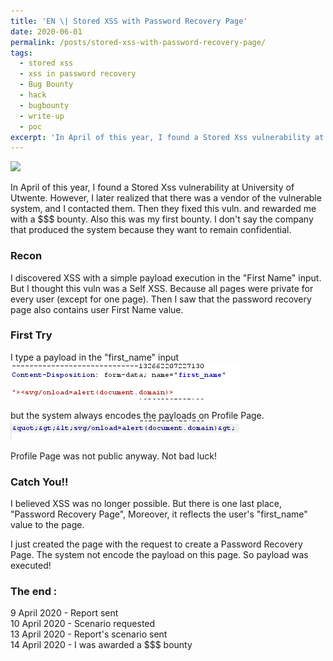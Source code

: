 ```yaml
---
title: 'EN \| Stored XSS with Password Recovery Page'
date: 2020-06-01
permalink: /posts/stored-xss-with-password-recovery-page/
tags:
  - stored xss
  - xss in password recovery
  - Bug Bounty
  - hack
  - bugbounty
  - write-up
  - poc
excerpt: 'In April of this year, I found a Stored Xss vulnerability at University of Utwente. However, I later realized that there was a vendor of the vulnerable system, and I contacted them. Then they fixed this vuln. and rewarded me with a $$$ bounty. Also this was my first bounty...'
---
```


<img src="https://portswigger.net/web-security/images/cross-site-scripting.svg"><br>

In April of this year, I found a Stored Xss vulnerability at University of Utwente. However, I later realized that there was a vendor of
the vulnerable system, and I contacted them. Then they fixed this vuln. and rewarded me with a $$$ bounty. Also this was my first bounty.
I don't say the company that produced the system because they want to remain confidential.

### Recon
I discovered XSS with a simple payload execution in the "First Name" input. But I thought this vuln was a Self XSS.
Because all pages were private for every user (except for one page). Then I saw that the password recovery page also contains user First Name value.


### First Try
I type a payload in the "first_name" input<br>
<img src="/images/payl.png">  

but the system always encodes the payloads on Profile Page.<br>
<img src="/images/payl2.png">

Profile Page was not public anyway. Not bad luck!

### Catch You!!
I believed XSS was no longer possible. But there is one last place, "Password Recovery Page", Moreover, it reflects the user's "first_name" value to the page.

I just created the page with the request to create a Password Recovery Page. The system not encode the payload on this page. So payload was executed!

### The end :

9 April 2020 - Report sent<br>
10 April 2020 - Scenario requested<br>
13 April 2020 - Report's scenario sent<br>
14 April 2020 - I was awarded a $$$ bounty<br>
